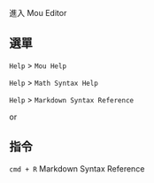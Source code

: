 進入 Mou Editor

選單
---

`Help` > `Mou Help`  

`Help` > `Math Syntax Help`

`Help` > `Markdown Syntax Reference`  

or 

指令
---

`cmd + R` Markdown Syntax Reference

